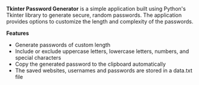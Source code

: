 **Tkinter Password Generator** is a simple application built using Python's Tkinter library to generate secure, random passwords. The application provides options to customize the length and complexity of the passwords.

**Features**
* Generate passwords of custom length
* Include or exclude uppercase letters, lowercase letters, numbers, and special characters
* Copy the generated password to the clipboard automatically
* The saved websites, usernames and passwords are stored in a data.txt file
